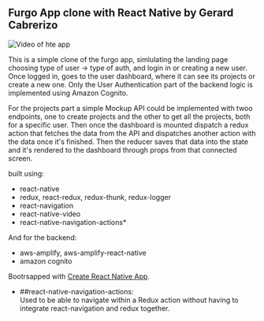 ## Furgo App clone with React Native by Gerard Cabrerizo 

![Video of hte app](https://media.giphy.com/media/5tvWqP3sVKNDQYuYUy/giphy.gif)

This is a simple clone of the furgo app, simlulating the landing page choosing type of user -> type of auth, and login in or creating a new user. 
Once logged in, goes to the user dashboard, where it can see its projects or create a new one. 
Only the User Authentication part of the backend logic is implemented using Amazon Cognito. 

For the projects part a simple Mockup API could be implemented with twoo endpoints, one to create projects and the other to get all the projects, both for a specific user. 
Then once the dashboard is mounted dispatch a redux action that fetches the data from the API and dispatches another action with the data once it's finished. 
Then the reducer saves that data into the state and it's rendered to the dashboard through props from that connected screen. 


 built using: 

* react-native
* redux, react-redux, redux-thunk, redux-logger
* react-navigation
* react-native-video 
* react-native-navigation-actions*

And for the backend: 

* aws-amplify, aws-amplify-react-native
* amazon cognito 

Bootrsapped with [Create React Native App](https://github.com/react-community/create-react-native-app).



* ##react-native-navigation-actions:  
Used to be able to navigate within a Redux action without having to integrate react-navigation and redux together. 



